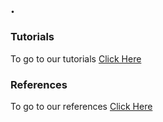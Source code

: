 ## .

### Tutorials
To go to our tutorials [Click Here](Tutorials.md)
### References
To go to our references [Click Here]()
